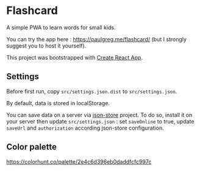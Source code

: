 # Flashcard

A simple PWA to learn words for small kids.

You can try the app here : https://paulgreg.me/flashcard/ (but I strongly suggest you to host it yourself).

This project was bootstrapped with [Create React App](https://github.com/facebook/create-react-app).


## Settings

Before first run, copy `src/settings.json.dist` to `src/settings.json`.

By default, data is stored in localStorage.

You can save data on a server via [json-store](https://github.com/paulgreg/json-store) project. To do so, install it on your server then update `src/settings.json` : set `saveOnline` to true, update `saveUrl` and `authorization` according json-store configuration.


## Color palette

https://colorhunt.co/palette/2e4c6d396eb0daddfcfc997c
